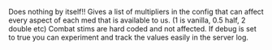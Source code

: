 Does nothing by itself!!
Gives a list of multipliers in the config that can affect every aspect of each med that is available to us. (1 is vanilla, 0.5 half, 2 double etc)
Combat stims are hard coded and not affected. 
If debug is set to true you can experiment and track the values easily in the server log.